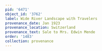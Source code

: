 ```yaml
---
pid: '6471'
object_id: '3762'
label: Wide River Landscape with Travelers
provenance_date: Jan 1923
provenance_location: Switzerland
provenance_text: Sale to Mrs. Edwin Mende
order: '1483'
collection: provenance
---
```

